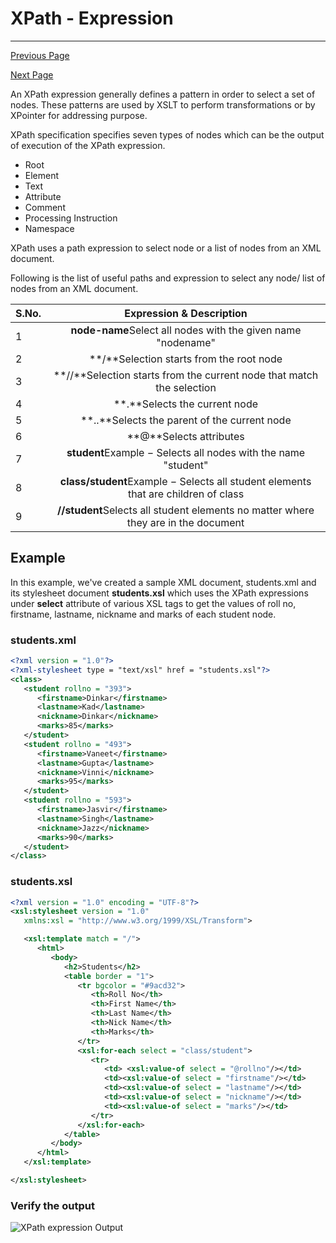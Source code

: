 # XPath - Expression

------



[ Previous Page](https://www.tutorialspoint.com/xpath/xpath_overview.htm)

[Next Page ](https://www.tutorialspoint.com/xpath/xpath_nodes.htm)

An XPath expression generally defines a pattern in order to select a set of nodes. These patterns are used by XSLT to perform transformations or by XPointer for addressing purpose.

XPath specification specifies seven types of nodes which can be the output of execution of the XPath expression.

- Root
- Element
- Text
- Attribute
- Comment
- Processing Instruction
- Namespace

XPath uses a path expression to select node or a list of nodes from an XML document.

Following is the list of useful paths and expression to select any node/ list of nodes from an XML document.

| S.No. |                   Expression & Description                   |
| ----- | :----------------------------------------------------------: |
| 1     | **node-name**Select all nodes with the given name "nodename" |
| 2     |           **/**Selection starts from the root node           |
| 3     | **//**Selection starts from the current node that match the selection |
| 4     |                **.**Selects the current node                 |
| 5     |         **..**Selects the parent of the current node         |
| 6     |                   **@**Selects attributes                    |
| 7     | **student**Example − Selects all nodes with the name "student" |
| 8     | **class/student**Example − Selects all student elements that are children of class |
| 9     | **//student**Selects all student elements no matter where they are in the document |

## Example

In this example, we've created a sample XML document, students.xml and its stylesheet document **students.xsl** which uses the XPath expressions under **select** attribute of various XSL tags to get the values of roll no, firstname, lastname, nickname and marks of each student node.

### students.xml

```xml
<?xml version = "1.0"?>
<?xml-stylesheet type = "text/xsl" href = "students.xsl"?>
<class>
   <student rollno = "393">
      <firstname>Dinkar</firstname>
      <lastname>Kad</lastname>
      <nickname>Dinkar</nickname>
      <marks>85</marks>
   </student>
   <student rollno = "493">
      <firstname>Vaneet</firstname>
      <lastname>Gupta</lastname>
      <nickname>Vinni</nickname>
      <marks>95</marks>
   </student>
   <student rollno = "593">
      <firstname>Jasvir</firstname>
      <lastname>Singh</lastname>
      <nickname>Jazz</nickname>
      <marks>90</marks>
   </student>
</class>
```

### students.xsl

```xml
<?xml version = "1.0" encoding = "UTF-8"?>
<xsl:stylesheet version = "1.0"
   xmlns:xsl = "http://www.w3.org/1999/XSL/Transform">  

   <xsl:template match = "/">
      <html>
         <body>
            <h2>Students</h2>
            <table border = "1">
               <tr bgcolor = "#9acd32">
                  <th>Roll No</th>
                  <th>First Name</th>
                  <th>Last Name</th>
                  <th>Nick Name</th>
                  <th>Marks</th>
               </tr>
               <xsl:for-each select = "class/student">
                  <tr>
                     <td> <xsl:value-of select = "@rollno"/></td>
                     <td><xsl:value-of select = "firstname"/></td>
                     <td><xsl:value-of select = "lastname"/></td>
                     <td><xsl:value-of select = "nickname"/></td>
                     <td><xsl:value-of select = "marks"/></td>
                  </tr>
               </xsl:for-each>
            </table>
         </body>
      </html>
   </xsl:template>

</xsl:stylesheet>
```

### Verify the output

![XPath expression Output](https://www.tutorialspoint.com/xpath/images/xpath_students.jpg)

